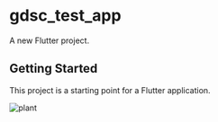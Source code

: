 # gdsc_test_app

A new Flutter project.

## Getting Started

This project is a starting point for a Flutter application.

![plant](https://user-images.githubusercontent.com/61459214/195447557-1ec2c8ea-d89d-46dc-9c7a-7fd1212c5ee9.png)
